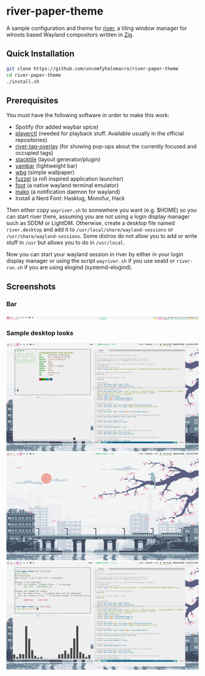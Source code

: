 # river-paper-theme

A sample configuration and theme for [river](https://github.com/ifreund/river), a tiling window manager for wlroots based Wayland compositors written in [Zig](https://github.com/ziglang/zig/).

## Quick Installation

```sh
git clone https://github.com/uncomfyhalomacro/river-paper-theme
cd river-paper-theme
./install.sh
```

## Prerequisites

You must have the following software in order to make this work:

- Spotify (for added waybar spice)
- [playerctl](https://github.com/altdesktop/playerctl) (needed for playback stuff. Available usually in the official repositories)
- [river-tag-overlay](https://git.sr.ht/~leon_plickat/river-tag-overlay) (for showing pop-ups about the currently focused and occupied tags)
- [stacktile](https://git.sr.ht/~leon_plickat/stacktile) (layout generator/plugin)
- [yambar](https://codeberg.org/dnkl/yambar) (lightweight bar)
- [wbg](https://codeberg.org/dnkl/wbg) (simple wallpaper)
- [fuzzel](https://codeberg.org/dnkl/fuzzel) (a rofi inspired application launcher)
- [foot](https://codeberg.org/dnkl/foot) (a native wayland terminal emulator)
- [mako](https://github.com/emersion/mako) (a notification daemon for wayland)
- Install a Nerd Font: Hasklug, Monofur, Hack

Then either copy `wayriver.sh` to somewhere you want (e.g. $HOME) so you can start river there, assuming you are not using a login display manager such as SDDM or LightDM.
Otherwise, create a desktop file named `river.desktop` and add it to `/usr/local/share/wayland-sessions` or `/usr/share/wayland-sessions`. Some distros do not allow you to add or write stuff in `/usr` but allows you to do in `/usr/local`.

Now you can start your wayland session in river by either in your login display manager or using the script `wayriver.sh` if you use seatd or `river-run.sh` if you are using elogind (systemd-elogind).

## Screenshots

### Bar

![Image](https://github.com/uncomfyhalomacro/river-paper-theme/blob/main/screenshots/yambar.png)

### Sample desktop looks

![Image](https://github.com/uncomfyhalomacro/river-paper-theme/blob/main/screenshots/screenshot_01.png)
![Image](https://github.com/uncomfyhalomacro/river-paper-theme/blob/main/screenshots/screenshot_03.png)
![Image](https://github.com/uncomfyhalomacro/river-paper-theme/blob/main/screenshots/screenshot_04.png)

